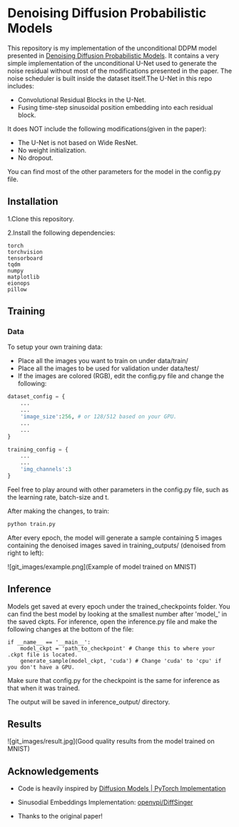 
# Denoising Diffusion Probabilistic Models

This repository is my implementation of the unconditional DDPM model presented in [Denoising Diffusion Probabilistic Models](https://arxiv.org/abs/2006.11239). It contains a very simple implementation of the unconditional U-Net used to generate the noise residual without most of the modifications presented in the paper. The noise scheduler is built inside the dataset itself.The U-Net in this repo includes:

- Convolutional Residual Blocks in the U-Net.
- Fusing time-step sinusoidal position embedding into each residual block.

It does NOT include the following modifications(given in the paper):

- The U-Net is not based on Wide ResNet.
- No weight initialization.
- No dropout.

You can find most of the other parameters for the model in the config.py file. 




## Installation

1.Clone this repository.

2.Install the following dependencies:

```console
torch 
torchvision 
tensorboard 
tqdm 
numpy
matplotlib 
eionops 
pillow
```


## Training

### Data

To setup your own training data:

- Place all the images you want to train on under data/train/
- Place all the images to be used for validation under data/test/
- If the images are colored (RGB), edit the config.py file and change the following:

```python
dataset_config = {
    ...
    ...
    'image_size':256, # or 128/512 based on your GPU.
    ...
    ...
}

training_config = {
    ...
    ...
    'img_channels':3 
}
```

Feel free to play around with other parameters in the config.py file, such as the learning rate, batch-size and t.

After making the changes, to train:
```bash
python train.py
```

After every epoch, the model will generate a sample containing 5 images containing the denoised images saved in training_outputs/ (denoised from right to left):

![git_images/example.png](Example of model trained on MNIST)



## Inference

Models get saved at every epoch under the trained_checkpoints folder. You can find the best model by looking at the smallest number after 'model_' in the saved ckpts.
For inference, open the inference.py file and make the following changes at the bottom of the file:

```python3
if __name__ == '__main__':
    model_ckpt = 'path_to_checkpoint' # Change this to where your .ckpt file is located.
    generate_sample(model_ckpt, 'cuda') # Change 'cuda' to 'cpu' if you don't have a GPU.
```

Make sure that config.py for the checkpoint is the same for inference as that when it was trained. 

The output will be saved in inference_output/ directory.


## Results

![git_images/result.jpg](Good quality results from the model trained on MNIST)
## Acknowledgements

- Code is heavily inspired by [Diffusion Models | PyTorch Implementation](https://www.youtube.com/watch?v=TBCRlnwJtZU)

- Sinusodial Embeddings Implementation: [openvpi/DiffSinger](https://github.com/openvpi/DiffSinger)

- Thanks to the original paper!


